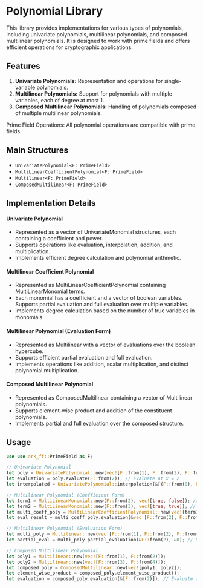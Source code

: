 # Polynomial Library
This library provides implementations for various types of polynomials, including univariate polynomials, multilinear polynomials, and composed multilinear polynomials. It is designed to work with prime fields and offers efficient operations for cryptographic applications.

## Features

1. **Univariate Polynomials:** Representation and operations for single-variable polynomials.
2. **Multilinear Polynomials:** Support for polynomials with multiple variables, each of degree at most 1.
3. **Composed Multilinear Polynomials:** Handling of polynomials composed of multiple multilinear polynomials.


Prime Field Operations: All polynomial operations are compatible with prime fields.

## Main Structures
- `UnivariatePolynomial<F: PrimeField>`
- `MultiLinearCoefficientPolynomial<F: PrimeField>`
- `Multilinear<F: PrimeField>`
- `ComposedMultilinear<F: PrimeField>`

## Implementation Details
#### Univariate Polynomial

- Represented as a vector of UnivariateMonomial<F> structures, each containing a coefficient and power.
- Supports operations like evaluation, interpolation, addition, and multiplication.
- Implements efficient degree calculation and polynomial arithmetic.

#### Multilinear Coefficient Polynomial

- Represented as MultiLinearCoefficientPolynomial<F> containing MultiLinearMonomial<F> terms.
- Each monomial has a coefficient and a vector of boolean variables.
Supports partial evaluation and full evaluation over multiple variables.
- Implements degree calculation based on the number of true variables in monomials.

#### Multilinear Polynomial (Evaluation Form)

- Represented as Multilinear<F> with a vector of evaluations over the boolean hypercube.
- Supports efficient partial evaluation and full evaluation.
- Implements operations like addition, scalar multiplication, and distinct polynomial multiplication.

#### Composed Multilinear Polynomial

- Represented as ComposedMultilinear<F> containing a vector of Multilinear<F> polynomials.
- Supports element-wise product and addition of the constituent polynomials.
- Implements partial and full evaluation over the composed structure.


## Usage
```rs
use use ark_ff::PrimeField as F;

// Univariate Polynomial
let poly = UnivariatePolynomial::new(vec![F::from(1), F::from(2), F::from(3)]); // 1 + 2x + 3x^2
let evaluation = poly.evaluate(F::from(2)); // Evaluate at x = 2
let interpolated = UnivariatePolynomial::interpolation(&[(F::from(0), F::from(1)), (F::from(1), F::from(6))]); // Interpolate (0,1) and (1,6)

// Multilinear Polynomial (Coefficient Form)
let term1 = MultiLinearMonomial::new(F::from(2), vec![true, false]); // 2x
let term2 = MultiLinearMonomial::new(F::from(3), vec![true, true]); // 3xy
let multi_coeff_poly = MultiLinearCoefficientPolynomial::new(vec![term1, term2]);
let eval_result = multi_coeff_poly.evaluation(&vec![F::from(2), F::from(3)]); // Evaluate at x=2, y=3

// Multilinear Polynomial (Evaluation Form)
let multi_poly = Multilinear::new(vec![F::from(1), F::from(2), F::from(3), F::from(4)]); // 2-variable polynomial
let partial_eval = multi_poly.partial_evaluation(&F::from(2), &0); // Partial evaluation with x=2

// Composed Multilinear Polynomial
let poly1 = Multilinear::new(vec![F::from(1), F::from(2)]);
let poly2 = Multilinear::new(vec![F::from(3), F::from(4)]);
let composed_poly = ComposedMultilinear::new(vec![poly1, poly2]);
let element_wise_product = composed_poly.element_wise_product();
let evaluation = composed_poly.evaluation(&[F::from(2)]); // Evaluate at x=2
```

